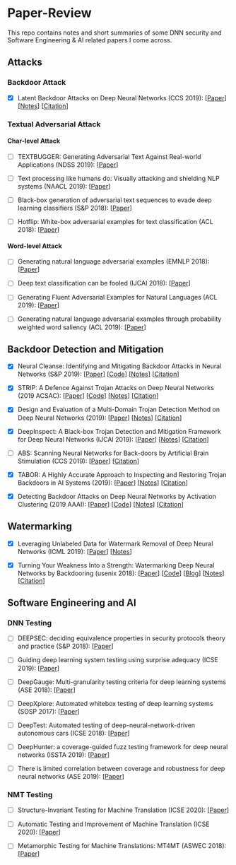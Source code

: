 ﻿# Paper-Review
This repo contains notes and short summaries of some DNN security and Software Engineering & AI related papers I come across.



## Attacks

### Backdoor Attack

- [x] Latent Backdoor Attacks on Deep Neural Networks (CCS 2019): [[Paper](http://people.cs.uchicago.edu/~ravenben/publications/pdf/pbackdoor-ccs19.pdf)] [[Notes](https://github.com/Jethro85/Paper-Review/blob/master/Latent%20Backdoor%20Attacks%20on%20Deep%20Neural%20Networks.md)] [[Citation](https://dblp.uni-trier.de/rec/bibtex/conf/ccs/YaoLZZ19)]

  

### Textual Adversarial Attack

#### Char-level Attack

- [ ] TEXTBUGGER: Generating Adversarial Text Against Real-world Applications (NDSS 2019): [[Paper](https://arxiv.org/pdf/1812.05271.pdf)]
- [ ] Text processing like humans do: Visually attacking and shielding NLP systems (NAACL 2019): [[Paper](https://arxiv.org/pdf/1903.11508.pdf)]
- [ ] Black-box generation of adversarial text sequences to evade deep learning classifiers (S&P 2018): [[Paper](https://ieeexplore.ieee.org/stamp/stamp.jsp?tp=&arnumber=8424632)] 
- [ ] Hotflip: White-box adversarial examples for text classification (ACL 2018): [[Paper](https://arxiv.org/pdf/1712.06751.pdf)]



#### Word-level Attack

- [ ] Generating natural language adversarial examples (EMNLP 2018): [[Paper](https://arxiv.org/pdf/1804.07998.pdf)]
- [ ] Deep text classification can be fooled (IJCAI 2018): [[Paper](https://arxiv.org/ftp/arxiv/papers/1704/1704.08006.pdf)]
- [ ] Generating Fluent Adversarial Examples for Natural Languages (ACL 2019): [[Paper](https://www.aclweb.org/anthology/P19-1559.pdf)]
- [ ] Generating natural language adversarial examples through probability weighted word saliency (ACL 2019): [[Paper](https://www.aclweb.org/anthology/P19-1103.pdf)]



## Backdoor Detection and Mitigation

- [x] Neural Cleanse: Identifying and Mitigating Backdoor Attacks in Neural Networks (S&P 2019): [[Paper](https://sites.cs.ucsb.edu/~bolunwang/assets/docs/backdoor-sp19.pdf)] [[Code](https://github.com/bolunwang/backdoor)] [[Notes](https://github.com/Jethro85/Paper-Review/blob/master/Neural%20Cleanse-%20Identifying%20and%20Mitigating%20Backdoor%20Attacks%20in%20Neural%20Networks.md)] [[Citation](https://dblp.uni-trier.de/rec/bibtex/conf/sp/WangYSLVZZ19)]

- [x] STRIP: A Defence Against Trojan Attacks on Deep Neural Networks (2019 ACSAC): 
[[Paper](https://arxiv.org/pdf/1902.06531.pdf)] [[Code](https://github.com/garrisongys/STRIP)] [[Notes](https://github.com/Jethro85/Paper-Review/blob/master/STRIP-%20A%20Defence%20Against%20Trojan%20Attacks%20on%20Deep%20Neural%20Networks.md)] [[Citation](https://dblp.uni-trier.de/rec/bibtex/conf/acsac/GaoXW0RN19)]

- [x] Design and Evaluation of a Multi-Domain Trojan Detection Method on Deep Neural Networks (2019): [[Paper](https://arxiv.org/pdf/1911.10312.pdf)] [[Notes](https://github.com/Jethro85/Paper-Review/blob/master/Design%20and%20Evaluation%20of%20a%20Multi-Domain%20Trojan%20Detection%20Method%20on%20Deep%20Neural%20Networks.md)] [[Citation](https://dblp.uni-trier.de/rec/bibtex/journals/corr/abs-1911-10312)]

- [x] DeepInspect: A Black-box Trojan Detection and Mitigation Framework for Deep Neural Networks (IJCAI 2019):
[[Paper](https://cseweb.ucsd.edu/~jzhao/files/DeepInspect-IJCAI2019.pdf)] [[Notes](https://github.com/Jethro85/Paper-Review/blob/master/DeepInspect-%20A%20Black-box%20Trojan%20Detection%20and%20Mitigation%20Framework%20for%20Deep%20Neural%20Networks.md)] [[Citation](https://dblp.uni-trier.de/rec/bibtex/conf/ijcai/ChenFZK19)]

- [ ] ABS: Scanning Neural Networks for Back-doors by Artificial Brain Stimulation (CCS 2019): [[Paper](https://www.cs.purdue.edu/homes/taog/docs/CCS19.pdf)] [[Citation](https://dblp.uni-trier.de/rec/bibtex/conf/ccs/LiuLTMAZ19)]

- [x] TABOR: A Highly Accurate Approach to Inspecting and Restoring Trojan Backdoors in AI Systems (2019): 
[[Paper](https://arxiv.org/pdf/1908.01763.pdf)] [[Notes](https://github.com/Jethro85/Paper-Review/blob/master/TABOR-%20A%20Highly%20Accurate%20Approach%20to%20Inspecting%20and%20Restoring%20Trojan%20Backdoors%20in%20AI%20Systems.md)] [[Citation](https://dblp.uni-trier.de/rec/bibtex/journals/corr/abs-1908-01763)]

- [x] Detecting Backdoor Attacks on Deep Neural Networks by Activation Clustering (2019 AAAI): [[Paper](https://arxiv.org/pdf/1811.03728.pdf)] [[Code](https://github.com/IBM/adversarial-robustness-toolbox/blob/master/examples/mnist_poison_detection.py)] [[Notes](https://github.com/Jethro85/Paper-Review/blob/master/Detecting%20Backdoor%20Attacks%20on%20Deep%20Neural%20Networks%20by%20Activation%20Clustering.md)] [[Citation](https://dblp.uni-trier.de/rec/bibtex/conf/aaai/ChenCBLELMS19)]





## Watermarking
- [x] Leveraging Unlabeled Data for Watermark Removal of Deep Neural Networks (ICML 2019): [[Paper](https://ruoxijia.github.io/assets/papers/watermark_removal_icml19_workshop.pdf)] [[Notes](https://github.com/Jethro85/Paper-Review/blob/master/Leveraging%20Unlabeled%20Data%20for%20Watermark%20Removal%20of%20Deep%20Neural%20Networks.md)]
- [x] Turning Your Weakness Into a Strength: Watermarking Deep Neural Networks by Backdooring (usenix 2018): [[Paper](https://arxiv.org/pdf/1802.04633.pdf)] [[Code](https://github.com/adiyoss/WatermarkNN)] [[Blog]( https://medium.com/@carstenbaum/the-ubiquity-of-machine-learning-and-its-challenges-to-intellectual-property-dc38e7d66b05)] [[Notes](https://github.com/Jethro85/Paper-Review/blob/master/Turning%20Your%20Weakness%20Into%20a%20Strength-%20Watermarking%20Deep%20Neural%20Networks%20by%20Backdooring.md)]  [[Citation](https://dblp.uni-trier.de/rec/bibtex/conf/uss/AdiBCPK18)]



## Software Engineering and AI

### DNN Testing

- [ ] DEEPSEC: deciding equivalence properties in security protocols theory and practice (S&P 2018): [[Paper](https://ieeexplore.ieee.org/stamp/stamp.jsp?tp=&arnumber=8418623)]
- [ ] Guiding deep learning system testing using surprise adequacy (ICSE 2019): [[Paper](https://ieeexplore.ieee.org/stamp/stamp.jsp?tp=&arnumber=8812069)]
- [ ] DeepGauge: Multi-granularity testing criteria for deep learning systems (ASE 2018): [[Paper](https://dl.acm.org/doi/pdf/10.1145/3238147.3238202)]
- [ ] DeepXplore: Automated whitebox testing of deep learning systems (SOSP 2017): [[Paper](https://dl.acm.org/doi/pdf/10.1145/3132747.3132785)]
- [ ] DeepTest: Automated testing of deep-neural-network-driven autonomous cars (ICSE 2018): [[Paper](https://dl.acm.org/doi/pdf/10.1145/3180155.3180220)]
- [ ] DeepHunter: a coverage-guided fuzz testing framework for deep neural networks (ISSTA 2019): [[Paper](https://dl.acm.org/doi/pdf/10.1145/3293882.3330579)]
- [ ] There is limited correlation between coverage and robustness for deep neural networks (ASE 2019): [[Paper](https://arxiv.org/pdf/1911.05904.pdf)]



### **NMT Testing**

- [ ] Structure-Invariant Testing for Machine Translation (ICSE 2020): [[Paper](https://arxiv.org/pdf/1907.08710.pdf)]
- [ ] Automatic Testing and Improvement of Machine Translation (ICSE 2020): [[Paper](https://arxiv.org/pdf/1910.02688.pdf)]
- [ ] Metamorphic Testing for Machine Translations: MT4MT (ASWEC 2018):  [[Paper](https://arxiv.org/pdf/1910.02688.pdf)]

